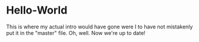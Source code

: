 # Hello-World

This is where my actual intro would have gone were I to have not mistakenly put it in the "master" file.  Oh, well.  Now we're up to date!
